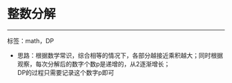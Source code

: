 # 整数分解
---
标签：math，DP
* 思路：根据数学常识，综合相等的情况下，各部分越接近乘积越大；同时根据观察，每次分解后的数字个数p是递增的，从2逐渐增长；  
  DP的过程只需要记录这个数字p即可
